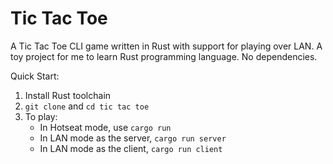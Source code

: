 # Tic Tac Toe

A Tic Tac Toe CLI game written in Rust with support for playing over LAN. A toy project for me to learn Rust programming language. No dependencies.

Quick Start:

1. Install Rust toolchain
2. `git clone` and `cd tic tac toe`
3. To play:
   - In Hotseat mode, use `cargo run`
   - In LAN mode as the server, `cargo run server`
   - In LAN mode as the client, `cargo run client`
